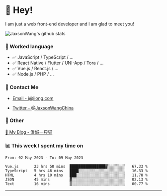 # 👋 Hey!

I am just a web front-end developer and I am glad to meet you!

![JaxsonWang's github stats](https://github-readme-stats.vercel.app/api?username=JaxsonWang&&show_icons=true&&title_color=1abc9c&&icon_color=1abc9c)


### 📝 Worked language

- ✅ JavaScript / TypeScript / ...
- ✅ React Native / Flutter / UNI-App / Tora / ...
- ✅ Vue.js / React.js / ...
- ✅ Node.js / PHP / ...

### 📮 Contact Me

- [Email - i@iiong.com](mailto:i@iiong.com)

- [Twitter - @JaxsonWangChina](https://twitter.com/JaxsonWangChina)

### 🤪 Other

[📌 My Blog - 淮城一只猫](https://iiong.com)

### 📊 This week I spent my time on

<!--START_SECTION:waka-->

```text
From: 02 May 2023 - To: 09 May 2023

Vue.js       23 hrs 50 mins  ████████████████▓░░░░░░░░   67.33 %
TypeScript   5 hrs 46 mins   ████░░░░░░░░░░░░░░░░░░░░░   16.33 %
HTML         4 hrs 10 mins   ███░░░░░░░░░░░░░░░░░░░░░░   11.78 %
JSON         45 mins         ▓░░░░░░░░░░░░░░░░░░░░░░░░   02.13 %
Text         16 mins         ▒░░░░░░░░░░░░░░░░░░░░░░░░   00.77 %
```

<!--END_SECTION:waka-->

---
